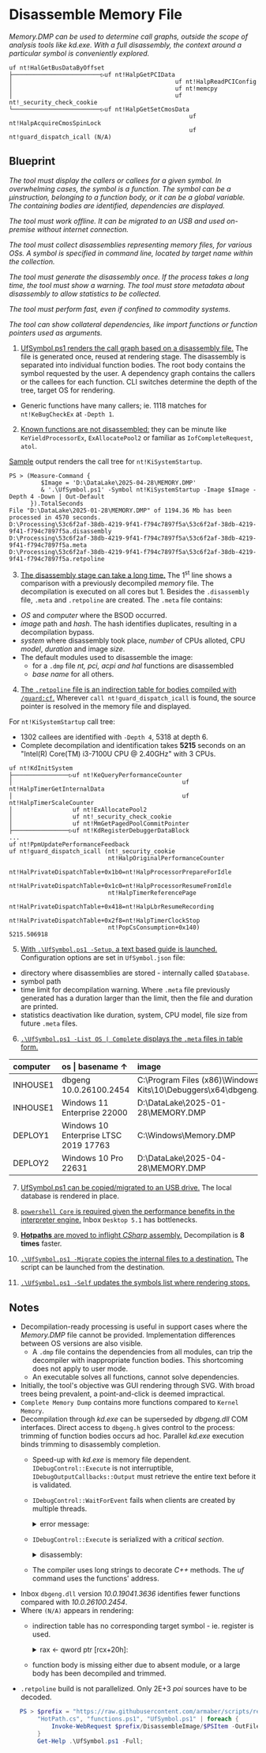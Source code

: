 Disassemble Memory File
===

*Memory.DMP can be used to determine call graphs, outside the scope of analysis tools like kd.exe.
 With a full disassembly, the context around a particular symbol is conveniently explored.*

~~~
uf nt!HalGetBusDataByOffset
├─────────────────────────▷uf nt!HalpGetPCIData
│                                              uf nt!HalpReadPCIConfig
│                                              uf nt!memcpy
│                                              uf nt!_security_check_cookie
└─────────────────────────▷uf nt!HalpGetSetCmosData
                                                   uf nt!HalpAcquireCmosSpinLock
                                                   uf nt!guard_dispatch_icall (N/A)
~~~

Blueprint
-

*The tool must display the callers or callees for a given symbol. In overwhelming cases,
the symbol is a function. The symbol can be a &#x03BC;instruction, belonging to a function
body, or it can be a global variable. The containing bodies are identified, dependencies are displayed.*

*The tool must work offline. It can be migrated to an USB and used on-premise without
internet connection.*

*The tool must collect disassemblies representing memory files, for various OSs.
A symbol is specified in command line, located by target name within the collection.*

*The tool must generate the disassembly once. If the process takes a long time, the tool
must show a warning. The tool must store metadata about disassembly to allow statistics
to be collected.*

*The tool must perform fast, even if confined to commodity systems.*

*The tool can show collateral dependencies, like import functions or function pointers
used as arguments.*

1. <u>[UfSymbol.ps1](https://github.com/armaber/scripts/tree/disasm/DisassembleImage/UfSymbol.ps1)
renders the call graph based on a disassembly file.</u> The file is generated once, reused
at rendering stage. The disassembly is separated into individual function bodies.
The root body contains the symbol requested by the user. A dependency graph contains
the callers or the callees for each function. CLI switches determine the depth of the
tree, target OS for rendering.

* Generic functions have many callers; ie. 1118 matches for `nt!KeBugCheckEx` at `-Depth 1`.

2. <u>Known functions are not disassembled:</u> they can be minute like `KeYieldProcessorEx`,
`ExAllocatePool2` or familiar as `IofCompleteRequest`, `atol`.

[Sample](https://raw.githubusercontent.com/armaber/scripts/refs/heads/disasm/DisassembleImage/SampleOutput.txt)
output renders the call tree for `nt!KiSystemStartup`.

~~~
PS > (Measure-Command {
         $Image = 'D:\DataLake\2025-04-28\MEMORY.DMP'
         & '.\UfSymbol.ps1' -Symbol nt!KiSystemStartup -Image $Image -Depth 4 -Down | Out-Default
      }).TotalSeconds
File "D:\DataLake\2025-01-28\MEMORY.DMP" of 1194.36 Mb has been processed in 4570 seconds.
D:\Processing\53c6f2af-38db-4219-9f41-f794c7897f5a\53c6f2af-38db-4219-9f41-f794c7897f5a.disassembly
D:\Processing\53c6f2af-38db-4219-9f41-f794c7897f5a\53c6f2af-38db-4219-9f41-f794c7897f5a.meta
D:\Processing\53c6f2af-38db-4219-9f41-f794c7897f5a\53c6f2af-38db-4219-9f41-f794c7897f5a.retpoline
~~~

3. <u>The disassembly stage can take a long time.</u> The 1<sup>st</sup> line shows a comparison with a
previously decompiled *memory* file. The decompilation is executed on all
cores but 1. Besides the `.disassembly` file, `.meta` and `.retpoline` are created.
The `.meta` file contains:

* *OS* and *computer* where the BSOD occurred.
* *image* path and *hash*. The hash identifies duplicates, resulting in a decompilation
  bypass.
* *system* where disassembly took place, *number* of CPUs alloted, CPU *model*, *duration* and
  image *size*.
* The default modules used to disassemble the image:
   * for a `.dmp` file *nt, pci, acpi and hal* functions are disassembled
   * *base name* for all others.

4. <u>The `.retpoline` file is an indirection table for bodies compiled with `/guard:cf`.</u>
Wherever `call nt!guard_dispatch_icall` is found, the source pointer is resolved in
the memory file and displayed.

For `nt!KiSystemStartup` call tree:

* 1302 callees are identified with `-Depth 4`, 5318 at depth 6.
* Complete decompilation and identification takes **5215** seconds on an "Intel(R)
  Core(TM) i3-7100U CPU @ 2.40GHz" with 3 CPUs.

~~~
uf nt!KdInitSystem
├────────────────▷uf nt!KeQueryPerformanceCounter
│                                                uf nt!HalpTimerGetInternalData
│                                                uf nt!HalpTimerScaleCounter
│                 uf nt!ExAllocatePool2
│                 uf nt!_security_check_cookie
│                 uf nt!MmGetPagedPoolCommitPointer
├────────────────▷uf nt!KdRegisterDebuggerDataBlock
...
uf nt!PpmUpdatePerformanceFeedback
uf nt!guard_dispatch_icall (nt!_security_cookie
                            nt!HalpOriginalPerformanceCounter
                            nt!HalPrivateDispatchTable+0x1b0=nt!HalpProcessorPrepareForIdle
                            nt!HalPrivateDispatchTable+0x1c0=nt!HalpProcessorResumeFromIdle
                            nt!HalpTimerReferencePage
                            nt!HalPrivateDispatchTable+0x418=nt!HalpLbrResumeRecording
                            nt!HalPrivateDispatchTable+0x2f8=nt!HalpTimerClockStop
                            nt!PopCsConsumption+0x140)
5215.506918
~~~

5. <u>With `.\UfSymbol.ps1 -Setup`, a text based guide is launched.</u> Configuration
options are set in `UfSymbol.json` file:

* directory where disassemblies are stored - internally called `$Database`. 
* symbol path
* time limit for decompilation warning. Where `.meta` file previously generated
  has a duration larger than the limit, then the file and duration are printed.
* statistics deactivation like duration, system, CPU model, file size from future
  `.meta` files.

6. <u>`.\UfSymbol.ps1 -List OS | Complete` displays the `.meta` files in table form.</u>

|computer|os \| basename &#8593;|image|
|:--------|:---------------|:-----|
| INHOUSE1 | dbgeng 10.0.26100.2454 | C:\\Program Files (x86)\\Windows Kits\\10\\Debuggers\\x64\\dbgeng.dll |
| INHOUSE1 | Windows 11 Enterprise 22000 | D:\\DataLake\\2025-01-28\\MEMORY.DMP |
| DEPLOY1 |  Windows 10 Enterprise LTSC 2019 17763 | C:\\Windows\\Memory.DMP |
| DEPLOY2 | Windows 10 Pro 22631 | D:\\DataLake\\2025-04-28\\MEMORY.DMP |

7. <u>UfSymbol.ps1 can be copied/migrated to an USB drive.</u> The local database is rendered
in place.

8. <u>`powershell Core` is required given the performance benefits in the interpreter engine.</u>
Inbox `Desktop 5.1` has bottlenecks.

9. <u>**Hotpaths** are moved to inflight *CSharp* assembly.</u> Decompilation is **8
times** faster.

10. <u>`.\UfSymbol.ps1 -Migrate` copies the internal files to a destination.</u> The 
script can be launched from the destination.

11. <u>`.\UfSymbol.ps1 -Self` updates the symbols list where rendering stops.</u>

Notes
-

* Decompilation-ready processing is useful in support cases where the *Memory.DMP*
  file cannot be provided. Implementation differences between OS versions are also
  visible.
    * A `.dmp` file contains the dependencies from all modules, can trip the
      decompiler with inappropriate function bodies. This shortcoming does not apply
      to user mode.
    * An executable solves all functions, cannot solve dependencies.
* Initially, the tool's objective was GUI rendering through SVG. With broad trees
  being prevalent, a point-and-click is deemed impractical.
*  `Complete Memory Dump` contains more functions compared to `Kernel Memory`.
* Decompilation through *kd.exe* can be superseded by *dbgeng.dll* COM interfaces.
  Direct access to `dbgeng.h` gives control to the process: trimming of
  function bodies occurs ad hoc. Parallel *kd.exe* execution binds trimming to
  disassembly completion.
  * Speed-up with *kd.exe* is memory file dependent. `IDebugControl::Execute` is not
    interruptible, `IDebugOutputCallbacks::Output` must retrieve the entire text before
    it is validated.
  * `IDebugControl::WaitForEvent` fails when clients are created by multiple threads.
    <details><summary>error message:</summary>
    
    ```
    Can't set dump file contexts
    MachineInfo::SetContext failed - Thread: 000001A2CDA07900  Handle: 1  Id: 1 - Error == 0x8000FFFF
    ```

    </details>
  * `IDebugControl::Execute` is serialized with a *critical section*.
    <details><summary>disassembly:</summary>

    ```
    0:017> k
    # Child-SP          RetAddr               Call Site
    00 00000035`6ed8d300 00007ffa`976b15e0     dbgeng!DebugClient::ExecuteWide+0x23
    01 00000035`6ed8d350 00007ffa`37eccdc5     dbgeng!DebugClient::Execute+0xf0

    0:000> uf dbgeng!DebugClient::ExecuteWide

    00000001`80101bca 488d0dafe97a00  lea     rcx,[dbgeng!g_EngineLock (00000001`808b0580)]
    00000001`80101bd1 48ff15b0e65600  call    qword ptr [dbgeng!_imp_EnterCriticalSection (00000001`80670288)]

    00000001`80101c06 e8990ffdff      call    dbgeng!PushOutCtl (00000001`800d2ba4)
    00000001`80101c23 e8e8f2ffff      call    dbgeng!Execute (00000001`80100f10)
    00000001`80101c2f e81807fdff      call    dbgeng!PopOutCtl (00000001`800d234c)
    00000001`80101c45 e896c2fcff      call    dbgeng!FlushCallbacks (00000001`800cdee0)

    00000001`80101c50 488d0d29e97a00  lea     rcx,[dbgeng!g_EngineLock (00000001`808b0580)]
    00000001`80101c57 48ff1512e65600  call    qword ptr [dbgeng!_imp_LeaveCriticalSection (00000001`80670270)]
    ```

    </details>
  * The compiler uses long strings to decorate *C++* methods. The *uf* command
    uses the functions' address.
* Inbox `dbgeng.dll` version *10.0.19041.3636* identifies fewer functions compared
  with *10.0.26100.2454*.
* Where `(N/A)` appears in rendering:
  * indirection table has no corresponding target symbol - ie. register is used.
    <details><summary>rax &#8592; qword ptr [rcx+20h]:</summary>

    ```
    uf nt!IoCsqRemoveIrp
    fffff803`2c9d0980 48895c2410      mov     qword ptr [rsp+10h],rbx
    fffff803`2c9d0985 4889742418      mov     qword ptr [rsp+18h],rsi
    fffff803`2c9d098a 57              push    rdi
    fffff803`2c9d098b 4883ec20        sub     rsp,20h
    fffff803`2c9d098f 488b4120        mov     rax,qword ptr [rcx+20h]
    fffff803`2c9d0993 488bf2          mov     rsi,rdx
    fffff803`2c9d0996 4883613800      and     qword ptr [rcx+38h],0
    fffff803`2c9d099b 488d542430      lea     rdx,[rsp+30h]
    fffff803`2c9d09a0 488bd9          mov     rbx,rcx
    fffff803`2c9d09a3 c644243000      mov     byte ptr [rsp+30h],0
    fffff803`2c9d09a8 e833f70400      call    nt!guard_dispatch_icall (fffff803`2ca200e0)
    ```

    </details>
  * function body is missing either due to absent module, or a large body has
    been decompiled and trimmed.
* `.retpoline` build is not parallelized. Only 2E+3 *poi* sources have to be decoded.

~~~powershell
   PS > $prefix = "https://raw.githubusercontent.com/armaber/scripts/refs/heads/disasm/";
        "HotPath.cs", "functions.ps1", "UfSymbol.ps1" | foreach {
            Invoke-WebRequest $prefix/DisassembleImage/$PSItem -OutFile $PSItem;
        }
        Get-Help .\UfSymbol.ps1 -Full;
~~~
